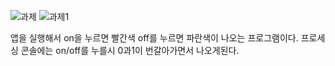 ![과제](https://github.com/PSW0825/-/assets/127822725/e3c30d6c-e286-4ef0-af3a-6de08e1ce310)
![과제1](https://github.com/PSW0825/-/assets/127822725/ee623c0b-d39b-47cc-a15c-8541f92b4da8)

앱을 실행해서 on을 누르면 빨간색 off를 누르면 파란색이 나오는 프로그램이다. 프로세싱 콘솔에는 on/off를 누를시 0과1이 번갈아가면서 나오게된다.

